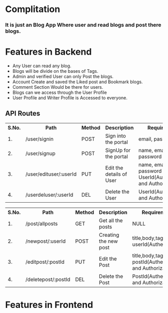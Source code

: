 # Complitation
### It is just an Blog App Where user and read blogs and post there blogs.
 # Features in Backend
  - Any User can read any blog.
  - Blogs will be divide on the bases of Tags.
  - Admin and verified User can only Post the blogs.
  - Account Create and saved the Liked post and Bookmark blogs.
  - Comment Section Would be there for users.
  - Blogs can we access through the User Profile
  - User Profile and Writer Profile is Accessed to everyone.
  
  ## API Routes
  <table>
    <tr>
     <th>S.No.</th>
     <th>Path</th>
     <th>Method</th>
     <th>Description</th>
     <th>Requirements</th>
    </tr>
    <tr>
     <td>1.</td>
     <td>/user/signin</td>
     <td>POST</td>
     <td>Sign into the portal</td>
     <td>email, password</td>
    </tr>
    <tr>
     <td>2.</td>
     <td>/user/signup</td>
     <td>POST</td>
     <td>SignUp for the portal</td>
     <td>name, email, password</td>
    </tr>
    <tr>
     <td>3.</td>
     <td>/user/edituser/:userId</td>
     <td>PUT</td>
     <td>Edit the details of User</td>
     <td>name, email, password <br /> UserId(Authentication and Authorization) </td>
    </tr>
    <tr>
     <td>4.</td>
     <td>/userdeluser/:userId</td>
     <td>DEL</td>
     <td>Delete the User</td>
     <td>UserId(Authentication and Authorization)</td>
    </tr>
  </table>
  
  
  <table>
    <tr>
     <th>S.No.</th>
     <th>Path</th>
     <th>Method</th>
     <th>Description</th>
     <th>Requirements</th>
    </tr>
    <tr>
     <td>1.</td>
     <td>/post/allposts</td>
     <td>GET</td>
     <td>Get all the posts</td>
     <td>NULL</td>
    </tr>
    <tr>
     <td>2.</td>
     <td>/newpost/:userId</td>
     <td>POST</td>
     <td>Creating the new post</td>
     <td>title,body,tags <br/> userId(Authentication)</td>
    </tr>
    <tr>
     <td>3.</td>
     <td>/editpost/:postId</td>
     <td>PUT</td>
     <td>Edit the Post</td>
     <td>title,body,tags <br /> postId(Authentication and Authorization) </td>
    </tr>
    <tr>
     <td>4.</td>
     <td>/deletepost/:postId</td>
     <td>DEL</td>
     <td>Delete the Post</td>
     <td>PostId(Authentication and Authorization)</td>
    </tr>
  </table>
  
 # Features in Frontend
